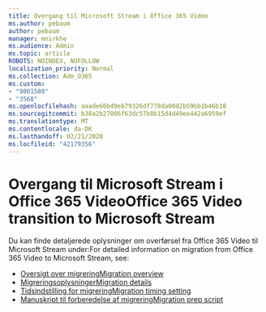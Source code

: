 ```yaml
---
title: Overgang til Microsoft Stream i Office 365 Video
ms.author: pebaum
author: pebaum
manager: mnirkhe
ms.audience: Admin
ms.topic: article
ROBOTS: NOINDEX, NOFOLLOW
localization_priority: Normal
ms.collection: Adm_O365
ms.custom:
- "9001508"
- "3568"
ms.openlocfilehash: aaade66b49eb79326df778da08d2b59bb1b46b18
ms.sourcegitcommit: b38a2b27006f63dc57b8b15d4d49ee442a6959ef
ms.translationtype: MT
ms.contentlocale: da-DK
ms.lasthandoff: 02/21/2020
ms.locfileid: "42179356"
---
```

# <a name="office-365-video-transition-to-microsoft-stream"></a><span data-ttu-id="c79e0-102">Overgang til Microsoft Stream i Office 365 Video</span><span class="sxs-lookup"><span data-stu-id="c79e0-102">Office 365 Video transition to Microsoft Stream</span></span>

<span data-ttu-id="c79e0-103">Du kan finde detaljerede oplysninger om overførsel fra Office 365 Video til Microsoft Stream under:</span><span class="sxs-lookup"><span data-stu-id="c79e0-103">For detailed information on migration from Office 365 Video to Microsoft Stream, see:</span></span>

- [<span data-ttu-id="c79e0-104">Oversigt over migrering</span><span class="sxs-lookup"><span data-stu-id="c79e0-104">Migration overview</span></span>](https://docs.microsoft.com/en-us/stream/migrate-from-office-365)
- [<span data-ttu-id="c79e0-105">Migreringsoplysninger</span><span class="sxs-lookup"><span data-stu-id="c79e0-105">Migration details</span></span>](https://docs.microsoft.com/en-us/stream/migration-experience)
- [<span data-ttu-id="c79e0-106">Tidsindstilling for migrering</span><span class="sxs-lookup"><span data-stu-id="c79e0-106">Migration timing setting</span></span>](https://docs.microsoft.com/en-us/stream/migration-o365video-timing-setting)
- [<span data-ttu-id="c79e0-107">Manuskript til forberedelse af migrering</span><span class="sxs-lookup"><span data-stu-id="c79e0-107">Migration prep script</span></span>](https://docs.microsoft.com/en-us/stream/migration-o365video-prep)
